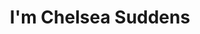 ---
title : "I'm Chelsea Suddens"
# full screen navigation
first_name : "Chelsea"
last_name : "SUDDENS"
bg_image : "images/me.jpg"
# animated text loop
occupations:
- "Solution Architect"
- "Mobile Developer"
- "Full Stack Developer"
- "Side Hustler"

# slider background image loop
slider_images:
- "images/slider/slider-1.jpg"
- "images/slider/slider-2.jpg"
- "images/slider/slider-3.jpg"
- "images/slider/slider-3.jpg"

# custom style
custom_class: "" 
custom_attributes: "" 
custom_css: ""

---